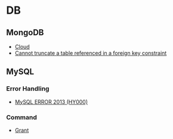 # DB

## MongoDB

* [Cloud](https://www.mongodb.com/pricing)
* [Cannot truncate a table referenced in a foreign key constraint](https://wookmania.tistory.com/113)

## MySQL

### Error Handling
* [MySQL ERROR 2013 (HY000)](http://www.gnujava.com/board/article_view.jsp?board_no=16&article_no=1773)

### Command
* [Grant](https://devdhjo.github.io/mysql/2020/01/29/database-mysql-002.html)
